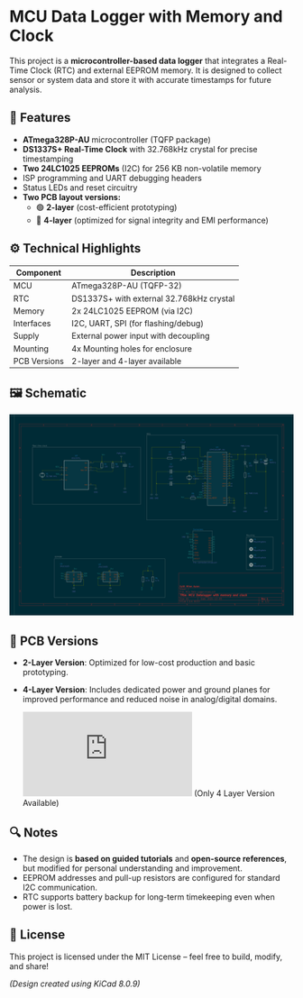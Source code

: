 # MCU Data Logger with Memory and Clock

This project is a **microcontroller-based data logger** that integrates a Real-Time Clock (RTC) and external EEPROM memory. It is designed to collect sensor or system data and store it with accurate timestamps for future analysis.

## 🧠 Features

- **ATmega328P-AU** microcontroller (TQFP package)
- **DS1337S+ Real-Time Clock** with 32.768kHz crystal for precise timestamping
- **Two 24LC1025 EEPROMs** (I2C) for 256 KB non-volatile memory
- ISP programming and UART debugging headers
- Status LEDs and reset circuitry
- **Two PCB layout versions:**
  - 🟢 **2-layer** (cost-efficient prototyping)
  - 🔵 **4-layer** (optimized for signal integrity and EMI performance)

## ⚙️ Technical Highlights

| Component     | Description                              |
|---------------|------------------------------------------|
| MCU           | ATmega328P-AU (TQFP-32)                  |
| RTC           | DS1337S+ with external 32.768kHz crystal |
| Memory        | 2x 24LC1025 EEPROM (via I2C)             |
| Interfaces    | I2C, UART, SPI (for flashing/debug)      |
| Supply        | External power input with decoupling     |
| Mounting      | 4x Mounting holes for enclosure          |
| PCB Versions  | 2-layer and 4-layer available            |

## 🖼️ Schematic

![Schematic](https://github.com/eylolaycan/mcu-datalogger/blob/main/schmatics.png)

## 🧾 PCB Versions

- **2-Layer Version**: Optimized for low-cost production and basic prototyping.
- **4-Layer Version**: Includes dedicated power and ground planes for improved performance and reduced noise in analog/digital domains.

  ![PCB](https://github.com/eylolaycan/mcu-datalogger/blob/main/pcb.pdf) (Only 4 Layer Version Available)

## 🔍 Notes

- The design is **based on guided tutorials** and **open-source references**, but modified for personal understanding and improvement.
- EEPROM addresses and pull-up resistors are configured for standard I2C communication.
- RTC supports battery backup for long-term timekeeping even when power is lost.

## 🔐 License

This project is licensed under the MIT License – feel free to build, modify, and share!

*(Design created using KiCad 8.0.9)*
